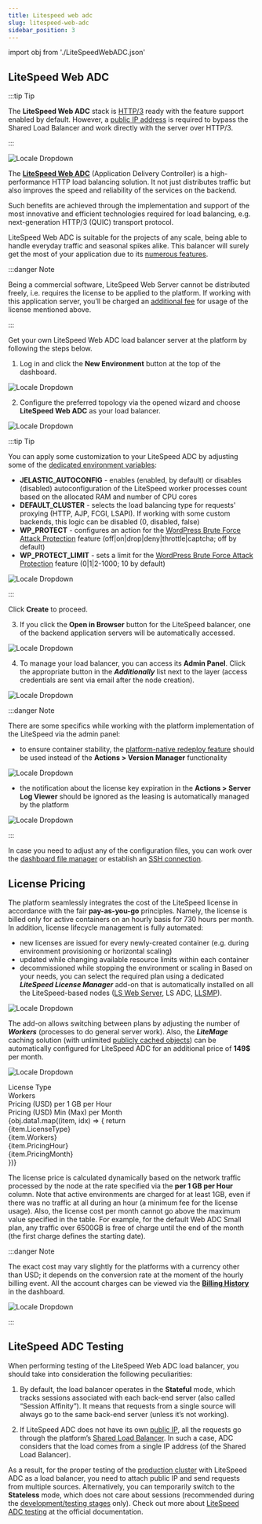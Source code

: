```yaml
---
title: Litespeed web adc
slug: litespeed-web-adc
sidebar_position: 3
---
```


import obj from './LiteSpeedWebADC.json'

## LiteSpeed Web ADC

:::tip Tip

The **LiteSpeed Web ADC** stack is [HTTP/3](http://localhost:3000/docs/application-setting/external-access-to-applications/http3-support) ready with the feature support enabled by default. However, a [public IP address](/docs/application-setting/external-access-to-applications/public-ip) is required to bypass the Shared Load Balancer and work directly with the server over HTTP/3.

:::

<div style={{
    display: 'grid',
    gridTemplateColumns: '0.5fr 1fr',
    gap: '10px'
}}>
<div>
<div style={{
    display: 'flex',
    alignItems: 'center',
    justifyContent: 'cetner',
}}>

![Locale Dropdown](./img/LiteSpeedWebADC/01-litespeed-web-adc-logo.png)

</div>
</div>
<div>

The **[LiteSpeed Web ADC](https://www.litespeedtech.com/products/litespeed-web-adc)** (Application Delivery Controller) is a high-performance HTTP load balancing solution. It not just distributes traffic but also improves the speed and reliability of the services on the backend.

</div>
</div>

Such benefits are achieved through the implementation and support of the most innovative and efficient technologies required for load balancing, e.g. next-generation HTTP/3 (QUIC) transport protocol.

LiteSpeed Web ADC is suitable for the projects of any scale, being able to handle everyday traffic and seasonal spikes alike. This balancer will surely get the most of your application due to its [numerous features](https://www.litespeedtech.com/products/litespeed-web-adc/features).

:::danger Note

Being a commercial software, LiteSpeed Web Server cannot be distributed freely, i.e. requires the license to be applied to the platform. If working with this application server, you’ll be charged an [additional fee](/docs/Load%20Balancers/LiteSpeed%20Web%20ADC#license-pricing) for usage of the license mentioned above.

:::

Get your own LiteSpeed Web ADC load balancer server at the platform by following the steps below.

1. Log in and click the **New Environment** button at the top of the dashboard.

<div style={{
    display:'flex',
    justifyContent: 'center',
    margin: '0 0 1rem 0'
}}>

![Locale Dropdown](./img/LiteSpeedWebADC/02-new-environment-button.png)

</div>

2. Configure the preferred topology via the opened wizard and choose **LiteSpeed Web ADC** as your load balancer.

<div style={{
    display:'flex',
    justifyContent: 'center',
    margin: '0 0 1rem 0'
}}>

![Locale Dropdown](./img/LiteSpeedWebADC/03-litespeed-adc-in-topology-wizard.png)

</div>

:::tip Tip

You can apply some customization to your LiteSpeed ADC by adjusting some of the [dedicated environment variables](http://localhost:3000/docs/environment-management/environment-variables/environment-variables):

- **JELASTIC_AUTOCONFIG** - enables (enabled, by default) or disables (disabled) autoconfiguration of the LiteSpeed worker processes count based on the allocated RAM and number of CPU cores
- **DEFAULT_CLUSTER** - selects the load balancing type for requests' proxying (HTTP, AJP, FCGI, LSAPI). If working with some custom backends, this logic can be disabled (0, disabled, false)
- **WP_PROTECT** - configures an action for the [WordPress Brute Force Attack Protection](https://www.litespeedtech.com/support/wiki/doku.php/litespeed_wiki:config:wordpress-protection) feature (off|on|drop|deny|throttle|captcha; off by default)
- **WP_PROTECT_LIMIT** - sets a limit for the [WordPress Brute Force Attack Protection](https://www.litespeedtech.com/support/wiki/doku.php/litespeed_wiki:config:wordpress-protection) feature (0|1|2-1000; 10 by default)

<div style={{
    display:'flex',
    justifyContent: 'center',
    margin: '0 0 1rem 0'
}}>

![Locale Dropdown](./img/LiteSpeedWebADC/04-litespeed-adc-variables.png)

</div>

:::

Click **Create** to proceed.

3. If you click the **Open in Browser** button for the LiteSpeed balancer, one of the backend application servers will be automatically accessed.

<div style={{
    display:'flex',
    justifyContent: 'center',
    margin: '0 0 1rem 0'
}}>

![Locale Dropdown](./img/LiteSpeedWebADC/05-litespeed-adc-open-in-browser.png)

</div>

4. To manage your load balancer, you can access its **Admin Panel**. Click the appropriate button in the **_Additionally_** list next to the layer (access credentials are sent via email after the node creation).

<div style={{
    display:'flex',
    justifyContent: 'center',
    margin: '0 0 1rem 0'
}}>

![Locale Dropdown](./img/LiteSpeedWebADC/06-litespeed-adc-admin-panel.png)

</div>

:::danger Note

There are some specifics while working with the platform implementation of the LiteSpeed via the admin panel:

- to ensure container stability, the [platform-native redeploy feature](/docs/category/container-deployment) should be used instead of the **Actions > Version Manager** functionality

<div style={{
    display:'flex',
    justifyContent: 'center',
    margin: '0 0 1rem 0'
}}>

![Locale Dropdown](./img/LiteSpeedWebADC/07-litespeed-adc-version-management.png)

</div>

- the notification about the license key expiration in the **Actions > Server Log Viewer** should be ignored as the leasing is automatically managed by the platform

<div style={{
    display:'flex',
    justifyContent: 'center',
    margin: '0 0 1rem 0'
}}>

![Locale Dropdown](./img/LiteSpeedWebADC/08-litespeed-adc-license-key-expiration-notice.png)

</div>

:::

In case you need to adjust any of the configuration files, you can work over the [dashboard file manager](/docs/application-setting/configuration-file-manager) or establish an [SSH connection](http://localhost:3000/docs/deployment-tools/ssh/ssh-access/overview).

## License Pricing

The platform seamlessly integrates the cost of the LiteSpeed license in accordance with the fair **pay-as-you-go** principles. Namely, the license is billed only for active containers on an hourly basis for 730 hours per month. In addition, license lifecycle management is fully automated:

- new licenses are issued for every newly-created container (e.g. during environment provisioning or horizontal scaling)
- updated while changing available resource limits within each container
- decommissioned while stopping the environment or scaling in
  Based on your needs, you can select the required plan using a dedicated **_LiteSpeed License Manager_** add-on that is automatically installed on all the LiteSpeed-based nodes ([LS Web Server](/docs/PHP/PHP%20App%20Servers/LiteSpeed%20Web%20Server), LS ADC, [LLSMP](/docs/PHP/PHP%20App%20Servers/LEMP%20&%20LLSMP)).

<div style={{
    display:'flex',
    justifyContent: 'center',
    margin: '0 0 1rem 0'
}}>

![Locale Dropdown](./img/LiteSpeedWebADC/09-litespeed-adc-license-manager.png)

</div>

The add-on allows switching between plans by adjusting the number of **_Workers_** (processes to do general server work). Also, the **_LiteMage_** caching solution (with unlimited [publicly cached objects](https://www.litespeedtech.com/products/litespeed-web-server/lsws-pricing/lsws-litemage-pricing#objects)) can be automatically configured for LiteSpeed ADC for an additional price of **149$** per month.

<div style={{
    display:'flex',
    justifyContent: 'center',
    margin: '0 0 1rem 0'
}}>

![Locale Dropdown](./img/LiteSpeedWebADC/10-configure-litespeed-adc-license.png)

</div>

<div style={{
        width: '100%',
        margin: '0 0 5rem 0',
        borderRadius: '7px',
        overflow: 'hidden',
    }} >
    <div>
        <div style={{
            width: '100%',
            height: 'auto',
            border: '1px solid var(--ifm-toc-border-color)',
            display: 'grid', 
            fontWeight: '500',
            color: 'var(--table-color-primary)',
            background: 'var(--table-bg-primary-t2)', 
            gridTemplateColumns: '1fr 0.7fr 1fr 1fr',
            overflow: 'hidden',
        }}>
            <div style={{
                display: 'flex', 
                alignItems: 'center', 
                justifyContent: 'center',
                padding: '20px',
                wordBreak: 'break-all',
                borderRight: '1px solid var(--ifm-toc-border-color)',
            }}>
          License Type	
            </div>
            <div style={{
                display: 'flex', 
                alignItems: 'center', 
                justifyContent: 'center',
                padding: '20px',
                borderRight: '1px solid var(--ifm-toc-border-color)',
                wordBreak: 'break-all'
            }}>
               Workers	
            </div>
            <div style={{
                display: 'flex', 
                alignItems: 'center', 
                justifyContent: 'center',
                padding: '20px',
                borderRight: '1px solid var(--ifm-toc-border-color)',
                wordBreak: 'break-all'
            }}>
                Pricing (USD) per 1 GB per Hour
            </div> 
            <div style={{
                display: 'flex', 
                alignItems: 'center', 
                justifyContent: 'center',
                padding: '20px',
                borderRight: '1px solid var(--ifm-toc-border-color)',
                wordBreak: 'break-all'
            }}>
                Pricing (USD) Min (Max) per Month
            </div> 
        </div>
        {obj.data1.map((item, idx) => {
          return <div key={idx} style={{
            width: '100%',
            height: 'auto',
            border: '1px solid var(--ifm-toc-border-color)',
            display: 'grid', 
              gridTemplateColumns: '1fr 0.7fr 1fr 1fr',
            fontWeight: '400',
        }}>
            <div style={{
                padding: '20px',
                borderRight: '1px solid var(--ifm-toc-border-color)',
                background: 'var(--table-bg-primary-t1)',
                display: 'flex', 
                alignItems: 'center', 
                justifyContent: 'flex-start',
                wordBreak: 'break-all',
                padding: '20px',
            }}>
                {item.LicenseType}
            </div>
            <div style={{
                padding: '20px',
                wordBreak: 'break-all'
            }}>
                {item.Workers}
            </div>
            <div style={{
                wordBreak: 'break-all',
                 padding: '20px',
            }}>
                {item.PricingHour}
            </div>
            <div style={{
                wordBreak: 'break-all',
                 padding: '20px',
            }}>
                {item.PricingMonth}
            </div>
        </div> 
        })}
    </div> 
</div>

The license price is calculated dynamically based on the network traffic processed by the node at the rate specified via the **per 1 GB per Hour** column. Note that active environments are charged for at least 1GB, even if there was no traffic at all during an hour (a minimum fee for the license usage). Also, the license cost per month cannot go above the maximum value specified in the table. For example, for the default Web ADC Small plan, any traffic over 6500GB is free of charge until the end of the month (the first charge defines the starting date).

:::danger Note

The exact cost may vary slightly for the platforms with a currency other than USD; it depends on the conversion rate at the moment of the hourly billing event. All the account charges can be viewed via the **[Billing History](/docs/account-and-pricing/resource-charging/monitoring-consumed-resources#billing-history)** in the dashboard.

<div style={{
    display:'flex',
    justifyContent: 'center',
    margin: '0 0 1rem 0'
}}>

![Locale Dropdown](./img/LiteSpeedWebADC/11-litespeed-adc-license-in-billing-history.png)

</div>

:::

## LiteSpeed ADC Testing

When performing testing of the LiteSpeed Web ADC load balancer, you should take into consideration the following peculiarities:

1. By default, the load balancer operates in the **Stateful** mode, which tracks sessions associated with each back-end server (also called “Session Affinity”). It means that requests from a single source will always go to the same back-end server (unless it’s not working).

2. If LiteSpeed ADC does not have its own [public IP](/docs/application-setting/external-access-to-applications/public-ip), all the requests go through the platform’s [Shared Load Balancer](http://localhost:3000/docs/application-setting/external-access-to-applications/shared-load-balancer). In such a case, ADC considers that the load comes from a single IP address (of the Shared Load Balancer).

As a result, for the proper testing of the <u>production cluster</u> with LiteSpeed ADC as a load balancer, you need to attach public IP and send requests from multiple sources. Alternatively, you can temporarily switch to the **Stateless** mode, which does not care about sessions (recommended during the <u>development/testing stages</u> only). Check out more about [LiteSpeed ADC testing](https://docs.litespeedtech.com/lsadc/settings/#testing) at the official documentation.
